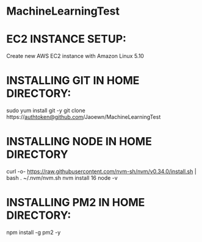 # MachineLearningTest

# EC2 INSTANCE SETUP:
Create new AWS EC2 instance with Amazon Linux 5.10

# INSTALLING GIT IN HOME DIRECTORY:
sudo yum install git -y
git clone https://authtoken@github.com/Jaoewn/MachineLearningTest

# INSTALLING NODE IN HOME DIRECTORY
curl -o- https://raw.githubusercontent.com/nvm-sh/nvm/v0.34.0/install.sh | bash
. ~/.nvm/nvm.sh
nvm install 16
node -v

# INSTALLING PM2 IN HOME DIRECTORY:
npm install -g pm2 -y
